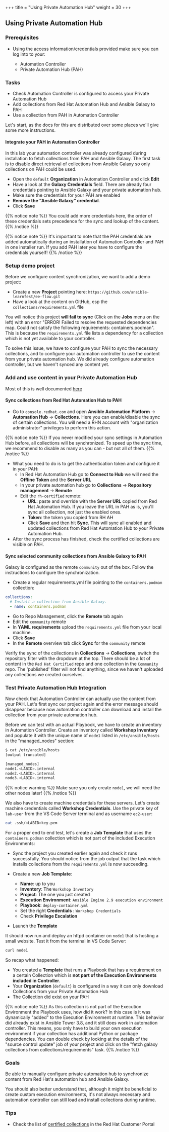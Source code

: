+++
title = "Using Private Automation Hub"
weight = 30
+++

## Using Private Automation Hub

### Prerequisites

* Using the access information/credentials provided make sure you can log into to your:

  * Automation Controller
  * Private Automation Hub (PAH)

### Tasks

* Check Automation Controller is configured to access your Private Automation Hub
* Add collections from Red Hat Automation Hub and Ansible Galaxy to PAH
* Use a collection from PAH in Automation Controller

Let's start, as the docs for this are distributed over some places we'll give some more instructions.

#### Integrate your PAH in Automation Controller

In this lab your automation controller was already configured during installation to fetch collections from PAH and Ansible Galaxy. The first task is to disable direct retrieval of collections from Ansible Galaxy so only collections on PAH could be used.

* Open the `default` **Organization** in Automation Controller and click **Edit**
* Have a look at the **Galaxy Credentials** field. There are already four credentials pointing to Ansible Galaxy and your private automation hub.
* Make sure the credentials for your PAH are enabled
* **Remove the "Ansible Galaxy" credential**.
* Click **Save**

{{% notice note %}}
You could add more credentials here, the order of these credentials sets precedence for the sync and lookup of the content.
{{% /notice %}}

{{% notice note %}}
It's important to note that the PAH credentials are added automatically during an installation of Automation Controller and PAH in one installer run. If you add PAH later you have to configure the credentials yourself!
{{% /notice %}}

### Setup demo project

Before we configure content synchronization, we want to add a demo project:

* Create a new **Project** pointing here: `https://github.com/ansible-learnfest/ee-flow.git`
* Have a look at the content on GitHub, esp the `collections/requirements.yml` file

You will notice this project **will fail to sync** (Click on the **Jobs** menu on the left) with an error "ERROR! Failed to resolve the requested dependencies map. Could not satisfy the following requirements: containers.podman". This is because the `requirements.yml` file lists a dependency for a collection which is not yet available to your controller.

To solve this issue, we have to configure your PAH to sync the necessary collections, and to configure your automation controller to use the content from your private automation hub. We did already configure automation controller, but we haven't synced any content yet.

### Add and use content in your Private Automation Hub

Most of this is well documented [here](https://access.redhat.com/documentation/en-us/red_hat_ansible_automation_platform/2.3/html-single/managing_red_hat_ansible_content_collections_and_ansible_galaxy_collections_in_automation_hub/index)

#### Sync collections from Red Hat Automation Hub to PAH

* Go to `console.redhat.com` and open **Ansible Automation Platform** -> **Automation Hub** -> **Collections**. Here you can enable/disable the sync of certain collections. You will need a RHN account with "organization administrator" privileges to perform this action.

{{% notice note %}}
If you never modified your sync settings in Automation Hub before, all collections will be synchronized. To speed up the sync time, we recommend to disable as many as you can - but not all of them.
{{% /notice %}}

* What you need to do is to get the authentication token and configure it in your PAH:
  * In Red Hat Automation Hub go to **Connect to Hub** we will need the **Offline Token** and the **Server URL**
  * In your private automation hub go to **Collections** -> **Repository management** -> **Remote**
  * Edit the `rh-certified` remote:
    * **URL**: paste and override with the **Server URL** copied from Red Hat Automation Hub. If you leave the URL in PAH as is, you'll sync all collection, not just the enabled ones.
    * **Token**: the token you copied from RH AH
    * Click **Save** and then hit **Sync**. This will sync all enabled and updated collections from Red Hat Automation Hub to your Private Automation Hub.
* After the sync process has finished, check the certified collections are visible on PAH.

#### Sync selected community collections from Ansible Galaxy to PAH

Galaxy is configured as the remote `community` out of the box. Follow the instructions to configure the synchronization.

* Create a regular requirements.yml file pointing to the `containers.podman` collection:

```yaml
collections:
  # Install a collection from Ansible Galaxy.
  - name: containers.podman
```

* Go to Repo Management, click the **Remote** tab again
* Edit the `community` remote
* In **YAML requirements** upload the  `requirements.yml` file from your local machine.
* Click **Save**
* In the **Remote** overview tab click **Sync** for the `community` remote

Verify the sync of the collections in **Collections** -> **Collections**, switch the repository filter with the dropdown at the top. There should be a lot of content in the `Red Hat Certified` repo and one collection in the `Community` repo. The 'published' filter will not find anything, since we haven't uploaded any collections we created ourselves.

### Test Private Automation Hub Integration

Now check that Automation Controller can actually use the content from your PAH. Let's first sync our project again and the error message should disappear because now automation controller can download and install the collection from your private automation hub.

Before we can test with an actual Playbook, we have to create an inventory in Automation Controller. Create an inventory called **Workshop Inventory** and populate it with the unique name of `node1` listed in `/etc/ansible/hosts` in the "managed_nodes" section:

```bash
$ cat /etc/ansible/hosts
[output truncated]

[managed_nodes]
node1.<LABID>.internal
node2.<LABID>.internal
node3.<LABID>.internal
```

{{% notice warning %}}
Make sure you only create `node1`, we will need the other nodes later!
{{% /notice %}}

We also have to create machine credentials for these servers. Let's create machine credentials called **Workshop Credentials**. Use the private key of `lab-user` from the VS Code Server terminal and as username `ec2-user`:

```bash
cat .ssh/<LABID>key.pem
```

For a proper end to end test, let's create a **Job Template** that uses the `containers.podman` collection which is not part of the included Execution Environments:

* Sync the project you created earlier again and check it runs successfully. You should notice from the job output that the task which installs collections from the `requirements.yml` is now succeeding.

* Create a new **Job Template**:
  * **Name**: up to you
  * **Inventory**: The `Workshop Inventory`
  * **Project**: The one you just created
  * **Execution Environment**: `Ansible Engine 2.9 execution environment`
  * **Playbook**: `deploy-container.yml`
  * Set the right **Credentials** : `Workshop Credentials`
  * Check **Privilege Escalation**

* Launch the **Template**

It should now run and deploy an httpd container on `node1` that is hosting a small website. Test it from the terminal in VS Code Server:

```bash
curl node1
```

So recap what happened:

* You created a **Template** that runs a Playbook that has a requirement on a certain Collection which is **not part of the Execution Environments included in Controller**.
* Your **Organization** (`default`) is configured in a way it can only download Collections from your Private Automation Hub
* The Collection did exist on your PAH

{{% notice note %}}
As this collection is not part of the Execution Environment the Playbook uses, how did it work?
In this case is it was dynamically "added" to the Execution Environment at runtime. This behavior did already exist in Ansible Tower 3.8, and it still does work in automation controller. This means, you only have to build your own execution environment if your collection has additional Python or package dependencies. You can double check by looking at the details of the "source control update" job of your project and click on the "fetch galaxy collections from collections/requirements" task.
{{% /notice %}}

### Goals

Be able to manually configure private automation hub to synchronize content from Red Hat's automation hub and Ansible Galaxy.

You should also better understand that, although it might be beneficial to create custom execution environments, it's not always necessary and automation controller can still load and install collections during runtime.

### Tips

* Check the list of [certified collections](https://access.redhat.com/articles/3642632) in the Red Hat Customer Portal
